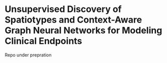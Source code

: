 # Unsupervised Discovery of Spatiotypes and Context-Aware Graph Neural Networks for Modeling Clinical Endpoints

Repo under prepration

